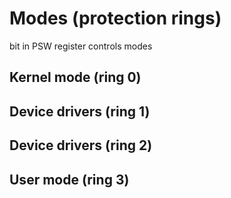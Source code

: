 # Modes (protection rings)
bit in PSW register controls modes 

## Kernel mode (ring 0)

## Device drivers (ring 1)

## Device drivers (ring 2)

## User mode (ring 3)
